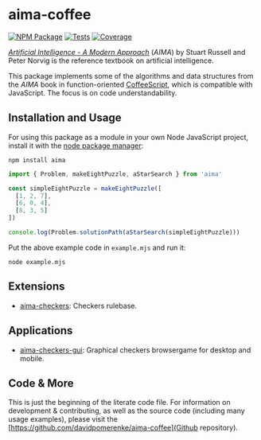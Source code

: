 # aima-coffee

[![NPM Package](https://img.shields.io/npm/v/aima.svg)]("https://www.npmjs.com/package/aima")
[![Tests](https://github.com/davidpomerenke/aima-coffee/workflows/Node%20CI/badge.svg)](https://github.com/davidpomerenke/aima-coffee/actions?query=workflow%3A%22Node+CI%22)
[![Coverage](https://codecov.io/gh/davidpomerenke/aima-coffee/branch/master/graph/badge.svg)](https://codecov.io/gh/davidpomerenke/aima-coffee)

[*Artificial Intelligence - A Modern Approach*](http://aima.cs.berkeley.edu/) (*AIMA*) by Stuart Russell and Peter Norvig is the reference textbook on artificial intelligence. 

This package implements some of the algorithms and data structures from the *AIMA* book in function-oriented [CoffeeScript](https://coffeescript.org/), which is compatible with JavaScript.
The focus is on code understandability. 

## Installation and Usage

For using this package as a module in your own Node JavaScript project, install it with the [node package manager](https://github.com/npm/cli):

`npm install aima`

```javascript
import { Problem, makeEightPuzzle, aStarSearch } from 'aima'

const simpleEightPuzzle = makeEightPuzzle([
  [1, 2, 7],
  [6, 0, 4],
  [8, 3, 5]
])

console.log(Problem.solutionPath(aStarSearch(simpleEightPuzzle)))
```

Put the above example code in `example.mjs` and run it: 

`node example.mjs`

## Extensions
- [aima-checkers](https://github.com/davidpomerenke/aima-checkers): Checkers rulebase.

## Applications
- [aima-checkers-gui](https://github.com/davidpomerenke/aima-checkers-gui): Graphical checkers browsergame for desktop and mobile.

## Code & More
This is just the beginning of the literate code file. For information on development & contributing, as well as the source code (including many usage examples), please visit the [https://github.com/davidpomerenke/aima-coffee](Github repository).
